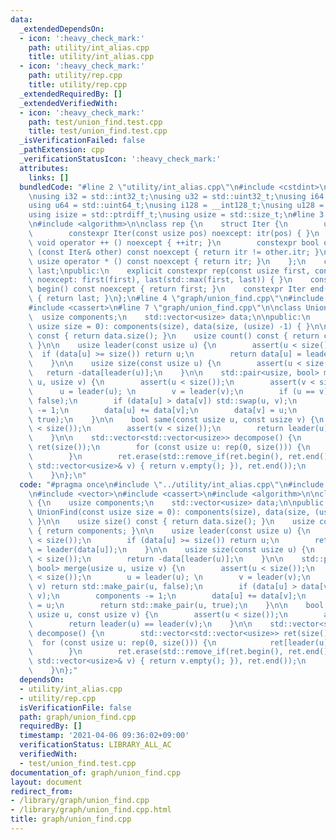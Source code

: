 ```yaml
---
data:
  _extendedDependsOn:
  - icon: ':heavy_check_mark:'
    path: utility/int_alias.cpp
    title: utility/int_alias.cpp
  - icon: ':heavy_check_mark:'
    path: utility/rep.cpp
    title: utility/rep.cpp
  _extendedRequiredBy: []
  _extendedVerifiedWith:
  - icon: ':heavy_check_mark:'
    path: test/union_find.test.cpp
    title: test/union_find.test.cpp
  _isVerificationFailed: false
  _pathExtension: cpp
  _verificationStatusIcon: ':heavy_check_mark:'
  attributes:
    links: []
  bundledCode: "#line 2 \"utility/int_alias.cpp\"\n#include <cstdint>\n#include <cstddef>\n\
    \nusing i32 = std::int32_t;\nusing u32 = std::uint32_t;\nusing i64 = std::int64_t;\n\
    using u64 = std::uint64_t;\nusing i128 = __int128_t;\nusing u128 = __uint128_t;\n\
    using isize = std::ptrdiff_t;\nusing usize = std::size_t;\n#line 3 \"utility/rep.cpp\"\
    \n#include <algorithm>\n\nclass rep {\n    struct Iter {\n        usize itr;\n\
    \        constexpr Iter(const usize pos) noexcept: itr(pos) { }\n        constexpr\
    \ void operator ++ () noexcept { ++itr; }\n        constexpr bool operator !=\
    \ (const Iter& other) const noexcept { return itr != other.itr; }\n        constexpr\
    \ usize operator * () const noexcept { return itr; }\n    };\n    const Iter first,\
    \ last;\npublic:\n    explicit constexpr rep(const usize first, const usize last)\
    \ noexcept: first(first), last(std::max(first, last)) { }\n    constexpr Iter\
    \ begin() const noexcept { return first; }\n    constexpr Iter end() const noexcept\
    \ { return last; }\n};\n#line 4 \"graph/union_find.cpp\"\n#include <vector>\n\
    #include <cassert>\n#line 7 \"graph/union_find.cpp\"\n\nclass UnionFind {\n  \
    \  usize components;\n    std::vector<usize> data;\n\npublic:\n    explicit UnionFind(const\
    \ usize size = 0): components(size), data(size, (usize) -1) { }\n\n    usize size()\
    \ const { return data.size(); }\n    usize count() const { return components;\
    \ }\n\n    usize leader(const usize u) {\n        assert(u < size());\n      \
    \  if (data[u] >= size()) return u;\n        return data[u] = leader(data[u]);\n\
    \    }\n\n    usize size(const usize u) {\n        assert(u < size());\n     \
    \   return -data[leader(u)];\n    }\n\n    std::pair<usize, bool> merge(usize\
    \ u, usize v) {\n        assert(u < size());\n        assert(v < size());\n  \
    \      u = leader(u); \n        v = leader(v);\n        if (u == v) return std::make_pair(u,\
    \ false);\n        if (data[u] > data[v]) std::swap(u, v);\n        components\
    \ -= 1;\n        data[u] += data[v];\n        data[v] = u;\n        return std::make_pair(u,\
    \ true);\n    }\n\n    bool same(const usize u, const usize v) {\n        assert(u\
    \ < size());\n        assert(v < size());\n        return leader(u) == leader(v);\n\
    \    }\n\n    std::vector<std::vector<usize>> decompose() {\n        std::vector<std::vector<usize>>\
    \ ret(size());\n        for (const usize u: rep(0, size())) {\n            ret[leader(u)].push_back(u);\n\
    \        }\n        ret.erase(std::remove_if(ret.begin(), ret.end(), [&](const\
    \ std::vector<usize>& v) { return v.empty(); }), ret.end());\n        return ret;\n\
    \    }\n};\n"
  code: "#pragma once\n#include \"../utility/int_alias.cpp\"\n#include \"../utility/rep.cpp\"\
    \n#include <vector>\n#include <cassert>\n#include <algorithm>\n\nclass UnionFind\
    \ {\n    usize components;\n    std::vector<usize> data;\n\npublic:\n    explicit\
    \ UnionFind(const usize size = 0): components(size), data(size, (usize) -1) {\
    \ }\n\n    usize size() const { return data.size(); }\n    usize count() const\
    \ { return components; }\n\n    usize leader(const usize u) {\n        assert(u\
    \ < size());\n        if (data[u] >= size()) return u;\n        return data[u]\
    \ = leader(data[u]);\n    }\n\n    usize size(const usize u) {\n        assert(u\
    \ < size());\n        return -data[leader(u)];\n    }\n\n    std::pair<usize,\
    \ bool> merge(usize u, usize v) {\n        assert(u < size());\n        assert(v\
    \ < size());\n        u = leader(u); \n        v = leader(v);\n        if (u ==\
    \ v) return std::make_pair(u, false);\n        if (data[u] > data[v]) std::swap(u,\
    \ v);\n        components -= 1;\n        data[u] += data[v];\n        data[v]\
    \ = u;\n        return std::make_pair(u, true);\n    }\n\n    bool same(const\
    \ usize u, const usize v) {\n        assert(u < size());\n        assert(v < size());\n\
    \        return leader(u) == leader(v);\n    }\n\n    std::vector<std::vector<usize>>\
    \ decompose() {\n        std::vector<std::vector<usize>> ret(size());\n      \
    \  for (const usize u: rep(0, size())) {\n            ret[leader(u)].push_back(u);\n\
    \        }\n        ret.erase(std::remove_if(ret.begin(), ret.end(), [&](const\
    \ std::vector<usize>& v) { return v.empty(); }), ret.end());\n        return ret;\n\
    \    }\n};"
  dependsOn:
  - utility/int_alias.cpp
  - utility/rep.cpp
  isVerificationFile: false
  path: graph/union_find.cpp
  requiredBy: []
  timestamp: '2021-04-06 09:36:02+09:00'
  verificationStatus: LIBRARY_ALL_AC
  verifiedWith:
  - test/union_find.test.cpp
documentation_of: graph/union_find.cpp
layout: document
redirect_from:
- /library/graph/union_find.cpp
- /library/graph/union_find.cpp.html
title: graph/union_find.cpp
---
```

